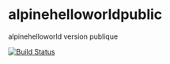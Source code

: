 # alpinehelloworldpublic
alpinehelloworld version publique

[![Build Status](http://13.246.9.10:30000/job/apihelloworld/badge/icon)](http://13.246.9.10:30000/job/apihelloworld/)
